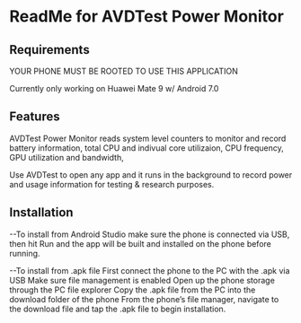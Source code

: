 <h1>ReadMe for AVDTest Power Monitor</h1>



<h2>Requirements</h2>



YOUR PHONE MUST BE ROOTED TO USE THIS APPLICATION



Currently only working on Huawei Mate 9 w/ Android 7.0



<h2>Features</h2>



AVDTest Power Monitor reads system level counters to monitor and record 
battery information, 
total CPU and indivual core utilizaion, CPU frequency,
GPU utilization and bandwidth, 


Use AVDTest to open any app and it runs in the background to record power 
and 
usage information for testing & research purposes.

<h2>Installation</h2>

--To install from Android Studio
make sure the phone is connected via USB, then hit Run and the app will be built and installed on the phone before running.

--To install from .apk file
First connect the phone to the PC with the .apk via USB
Make sure file management is enabled
Open up the phone storage through the PC file explorer
Copy the .apk file from the PC into the download folder of the phone
From the phone’s file manager, navigate to the download file and tap the .apk file to begin installation.
